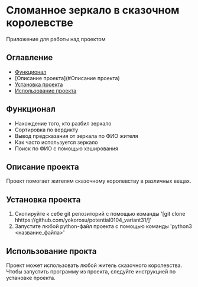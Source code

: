 # Сломанное зеркало в сказочном королевстве
Приложение для работы над проектом

## Оглавление
- [Функционал](#функционал)
- [Описание проекта](#Описание проекта)
- [Установка проекта](#установка-проекта)
- [Использование проекта](#использование-проекта)

## Функционал

- Нахождение того, кто разбил зеркало
- Сортировка по вердикту
- Вывод предсказания от зеркала по ФИО жителя
- Как часто используется зеркало
- Поиск по ФИО с помощью хэширования

## Описание проекта
Проект помогает жителям сказочному королевству в различных вещах. 

## Установка проекта
1. Скопируйте к себе git репозиторий с помощью команды
   '[git clone hhttps://github.com/yokorosu/potential0104_variant31/]'
2. Запустите любой python-файл проекта с помощью команды
   'python3 <название_файла>'

## Использование прокта
Проект может использовать любой житель сказочного королевства. Чтобы запустить программу из проекта, следуйте инструкцией по установке проекта.



